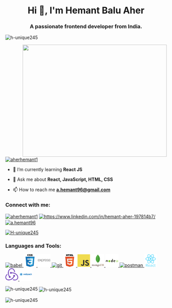 <!-- ### Hi there 👋 -->

<!--
**H-unique245/H-unique245** is a ✨ _special_ ✨ repository because its `README.md` (this file) appears on your GitHub profile.

Here are some ideas to get you started:

- 🔭 I’m currently working on ...
- 🌱 I’m currently learning ...
- 👯 I’m looking to collaborate on ...
- 🤔 I’m looking for help with ...
- 💬 Ask me about ...
- 📫 How to reach me: ...
- 😄 Pronouns: ...
- ⚡ Fun fact: ...
-->
<h1 align="center">Hi 👋, I'm Hemant Balu Aher</h1>
<h3 align="center">A passionate frontend developer from India.</h3>

<p align="left"> <img src="https://komarev.com/ghpvc/?username=h-unique245&label=Profile%20views&color=0e75b6&style=flat" alt="h-unique245" /> </p>


<p><img align="right" height="350" width="450" src="https://d34zoluwvem4yl.cloudfront.net/Professional_full_stack_web_development_service_in_Bangladesh-_Full_stack_web_developer.gif" alt=""/></p>
<p align="left"> <a href="https://twitter.com/aherhemant1" target="blank"><img src="https://img.shields.io/twitter/follow/aherhemant1?logo=twitter&style=for-the-badge" alt="aherhemant1" /></a> </p>

- 🌱 I’m currently learning **React JS**

- 💬 Ask me about **React, JavaScript, HTML, CSS**

- 📫 How to reach me **a.hemant96@gmail.com**


<h3 align="left">Connect with me:</h3>
<p align="left">
<a href="https://twitter.com/aherhemant1" target="blank"><img align="center" src="https://raw.githubusercontent.com/rahuldkjain/github-profile-readme-generator/master/src/images/icons/Social/twitter.svg" alt="aherhemant1" height="30" width="40" /></a>
<a href="https://linkedin.com/in/https://www.linkedin.com/in/hemant-aher-197814b7/" target="blank"><img align="center" src="https://raw.githubusercontent.com/rahuldkjain/github-profile-readme-generator/master/src/images/icons/Social/linked-in-alt.svg" alt="https://www.linkedin.com/in/hemant-aher-197814b7/" height="30" width="40" /></a>
<a href="https://codesandbox.com/a.hemant96" target="blank"><img align="center" src="https://raw.githubusercontent.com/rahuldkjain/github-profile-readme-generator/master/src/images/icons/Social/codesandbox.svg" alt="a.hemant96" height="30" width="40" /></a>
</p>
<p align="left"> <a href="https://github.com/ryo-ma/github-profile-trophy"><img src="https://github-profile-trophy.vercel.app/?username=H-unique245" alt="H-unique245" /></a> </p>
<h3 align="left">Languages and Tools:</h3>
<p align="left"> <a href="https://babeljs.io/" target="_blank" rel="noreferrer"> <img src="https://www.vectorlogo.zone/logos/babeljs/babeljs-icon.svg" alt="babel" width="40" height="40"/> </a> <a href="https://www.w3schools.com/css/" target="_blank" rel="noreferrer"> <img src="https://raw.githubusercontent.com/devicons/devicon/master/icons/css3/css3-original-wordmark.svg" alt="css3" width="40" height="40"/> </a> <a href="https://expressjs.com" target="_blank" rel="noreferrer"> <img src="https://raw.githubusercontent.com/devicons/devicon/master/icons/express/express-original-wordmark.svg" alt="express" width="40" height="40"/> </a> <a href="https://git-scm.com/" target="_blank" rel="noreferrer"> <img src="https://www.vectorlogo.zone/logos/git-scm/git-scm-icon.svg" alt="git" width="40" height="40"/> </a> <a href="https://www.w3.org/html/" target="_blank" rel="noreferrer"> <img src="https://raw.githubusercontent.com/devicons/devicon/master/icons/html5/html5-original-wordmark.svg" alt="html5" width="40" height="40"/> </a> <a href="https://developer.mozilla.org/en-US/docs/Web/JavaScript" target="_blank" rel="noreferrer"> <img src="https://raw.githubusercontent.com/devicons/devicon/master/icons/javascript/javascript-original.svg" alt="javascript" width="40" height="40"/> </a> <a href="https://www.mongodb.com/" target="_blank" rel="noreferrer"> <img src="https://raw.githubusercontent.com/devicons/devicon/master/icons/mongodb/mongodb-original-wordmark.svg" alt="mongodb" width="40" height="40"/> </a> <a href="https://nodejs.org" target="_blank" rel="noreferrer"> <img src="https://raw.githubusercontent.com/devicons/devicon/master/icons/nodejs/nodejs-original-wordmark.svg" alt="nodejs" width="40" height="40"/> </a> <a href="https://postman.com" target="_blank" rel="noreferrer"> <img src="https://www.vectorlogo.zone/logos/getpostman/getpostman-icon.svg" alt="postman" width="40" height="40"/> </a> <a href="https://reactjs.org/" target="_blank" rel="noreferrer"> <img src="https://raw.githubusercontent.com/devicons/devicon/master/icons/react/react-original-wordmark.svg" alt="react" width="40" height="40"/> </a> <a href="https://redux.js.org" target="_blank" rel="noreferrer"> <img src="https://raw.githubusercontent.com/devicons/devicon/master/icons/redux/redux-original.svg" alt="redux" width="40" height="40"/> </a> <a href="https://webpack.js.org" target="_blank" rel="noreferrer"> <img src="https://raw.githubusercontent.com/devicons/devicon/d00d0969292a6569d45b06d3f350f463a0107b0d/icons/webpack/webpack-original-wordmark.svg" alt="webpack" width="40" height="40"/> </a> </p>

<p><img align="left" src="https://github-readme-stats.vercel.app/api/top-langs?username=h-unique245&show_icons=true&locale=en&layout=compact" alt="h-unique245" /></p>

<p>&nbsp;<img align="center" src="https://github-readme-stats.vercel.app/api?username=h-unique245&show_icons=true&locale=en" alt="h-unique245" /></p>

<p><img align="center" src="https://github-readme-streak-stats.herokuapp.com/?user=h-unique245&" alt="h-unique245" /></p>

